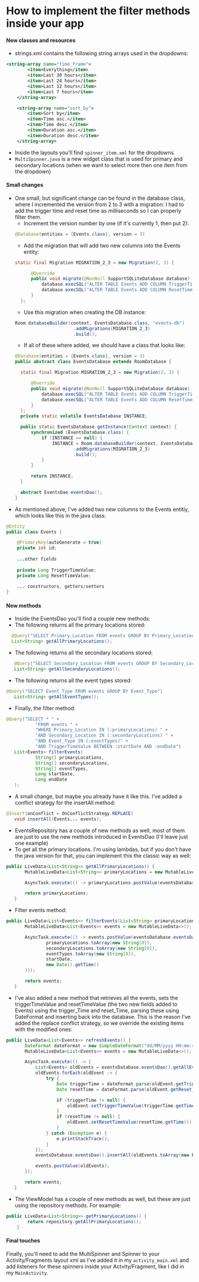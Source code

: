 # How to implement the filter methods inside your app

#### New classes and resources
- strings.xml contains the following string arrays used in the dropdowns:
```xml
<string-array name="time_frame">
        <item>Everything</item>
        <item>Last 30 hours</item>
        <item>Last 24 hours</item>
        <item>Last 12 hours</item>
        <item>Last 7 hours</item>
    </string-array>

    <string-array name="sort_by">
        <item>Sort by</item>
        <item>Time asc.</item>
        <item>Time desc.</item>
        <item>Duration asc.</item>
        <item>Duration desc.</item>
    </string-array>
```
- Inside the layouts you'll find `spinner_item.xml` for the dropdowns.
- `MultiSpinner.java` is a new widget class that is used for primary and secondary locations (when we want to select more then one item from the dropdown)

#### Small changes
- One small, but significant change can be found in the database class, where I incremented the version from 2 to 3 with a migration: I had to add the trigger time and reset time as milliseconds so I can properly filter them.
  - Increment the version number by one (if it's currently 1, then put 2):
  ```java
  @Database(entities = {Events.class}, version = 3)
  ```
  - Add the migration that will add two new columns into the Events entity: 
  ```java
  static final Migration MIGRATION_2_3 = new Migration(2, 3) {

        @Override
        public void migrate(@NonNull SupportSQLiteDatabase database) {
            database.execSQL("ALTER TABLE Events ADD COLUMN TriggerTimeValue INTEGER");
            database.execSQL("ALTER TABLE Events ADD COLUMN ResetTimeValue INTEGER");
        }
    };
  ```
  - Use this migration when creating the DB instance: 
  ```java
  Room.databaseBuilder(context, EventsDatabase.class, "events-db")
                        .addMigrations(MIGRATION_2_3)
                        .build();
  ```
  - If all of these where added, we should have a class that looks like:
  ```java
  @Database(entities = {Events.class}, version = 3)
  public abstract class EventsDatabase extends RoomDatabase {

    static final Migration MIGRATION_2_3 = new Migration(2, 3) {

        @Override
        public void migrate(@NonNull SupportSQLiteDatabase database) {
            database.execSQL("ALTER TABLE Events ADD COLUMN TriggerTimeValue INTEGER");
            database.execSQL("ALTER TABLE Events ADD COLUMN ResetTimeValue INTEGER");
        }
    };
    private static volatile EventsDatabase INSTANCE;

    public static EventsDatabase getInstance(Context context) {
        synchronized (EventsDatabase.class) {
            if (INSTANCE == null) {
                INSTANCE = Room.databaseBuilder(context, EventsDatabase.class, "events-db")
                        .addMigrations(MIGRATION_2_3)
                        .build();
            }
        }

        return INSTANCE;
    }

    abstract EventsDao eventsDao();
  }
  ```
- As mentioned above, I've added two new columns to the Events entitiy, which looks like this in the java class:
```java
@Entity
public class Events {

    @PrimaryKey(autoGenerate = true)
    private int id;
 
	...other fields
    
    private Long TriggerTimeValue;
    private Long ResetTimeValue;
	
	... constructors, getters/setters
}
```

#### New methods

- Inside the EventsDao you'll find a couple new methods:
 - The following returns all the primary locations stored:
  ```java
    @Query("SELECT Primary_Location FROM events GROUP BY Primary_Location")
    List<String> getAllPrimaryLocations();
```
 - The following returns all the secondary locations stored: 
 ```java
    @Query("SELECT Secondary_Location FROM events GROUP BY Secondary_Location")
    List<String> getAllSecondaryLocations();
```
 - The following returns all the event types stored:
 ```java
@Query("SELECT Event_Type FROM events GROUP BY Event_Type")
    List<String> getAllEventTypes();
```
 - Finally, the filter method: 
 ```java
 @Query("SELECT * " +
            "FROM events " +
            "WHERE Primary_Location IN (:primaryLocations) " +
            "AND Secondary_Location IN (:secondaryLocations) " +
            "AND Event_Type IN (:eventTypes)" +
            "AND TriggerTimeValue BETWEEN :startDate AND :endDate")
    List<Events> filterEvents(
            String[] primaryLocations,
            String[] secondaryLocations,
            String[] eventTypes,
            Long startDate,
            Long endDate
    );
```
 - A small change, but maybe you already have it like this. I've added a conflict strategy for the insertAll method:
 ```java
@Insert(onConflict = OnConflictStrategy.REPLACE)
    void insertAll(Events... events);
```
- EventsRepository has a couple of new methods as well, most of them are just to use the new methods introduced in EventsDao (I'll leave just one example)
 - To get all the primary locations. I'm using lambdas, but if you don't have the java version for that, you can implement this the classic way as well:
 ```java
public LiveData<List<String>> getAllPrimaryLocations() {
        MutableLiveData<List<String>> primaryLocations = new MutableLiveData<>();

        AsyncTask.execute(() -> primaryLocations.postValue(eventsDatabase.eventsDao().getAllPrimaryLocations()));

        return primaryLocations;
    }
```
 - Filter events method:
 ```java
public LiveData<List<Events>> filterEvents(List<String> primaryLocations, List<String> secondaryLocations, List<String> eventTypes, Long startDate) {
        MutableLiveData<List<Events>> events = new MutableLiveData<>();

        AsyncTask.execute(() -> events.postValue(eventsDatabase.eventsDao().filterEvents(
                primaryLocations.toArray(new String[0]),
                secondaryLocations.toArray(new String[0]),
                eventTypes.toArray(new String[0]),
                startDate,
                new Date().getTime()
        )));

        return events;
    }
```
 - I've also added a new method that retrieves all the events, sets the triggerTimeValue and resetTimeValue (the two new fields added to Events) using the trigger_Time and reset_Time, parsing these using DateFormat and inserting back into the database. This is the reason I've added the replace conflict strategy, so we override the existing items with the modified ones:
 ```java
public LiveData<List<Events>> refreshEvents() {
        DateFormat dateFormat = new SimpleDateFormat("dd/MM/yyyy HH:mm:ss", Locale.getDefault());
        MutableLiveData<List<Events>> events = new MutableLiveData<>();

        AsyncTask.execute(() -> {
            List<Events> oldEvents = eventsDatabase.eventsDao().getAllEvents();
            oldEvents.forEach(oldEvent -> {
                try {
                    Date triggerTime = dateFormat.parse(oldEvent.getTrigger_Time());
                    Date resetTime = dateFormat.parse(oldEvent.getReset_Time());

                    if (triggerTime != null) {
                        oldEvent.setTriggerTimeValue(triggerTime.getTime());
                    }
                    if (resetTime != null) {
                        oldEvent.setResetTimeValue(resetTime.getTime());
                    }
                } catch (Exception e) {
                    e.printStackTrace();
                }
            });
            eventsDatabase.eventsDao().insertAll(oldEvents.toArray(new Events[0]));

            events.postValue(oldEvents);
        });

        return events;
    }
```
- The ViewModel has a couple of new methods as well, but these are just using the repository methods. For example:
```java
public LiveData<List<String>> getPrimaryLocations() {
        return repository.getAllPrimaryLocations();
    }
```

#### Final touches
Finally, you'll need to add the MultiSpinner and Spinner to your Activity/Fragments layout xml as I've added it in my `activity_main.xml` and add listeners for these spinners inside your Actvity/Fragment, like I did in my `MainActivity`.
